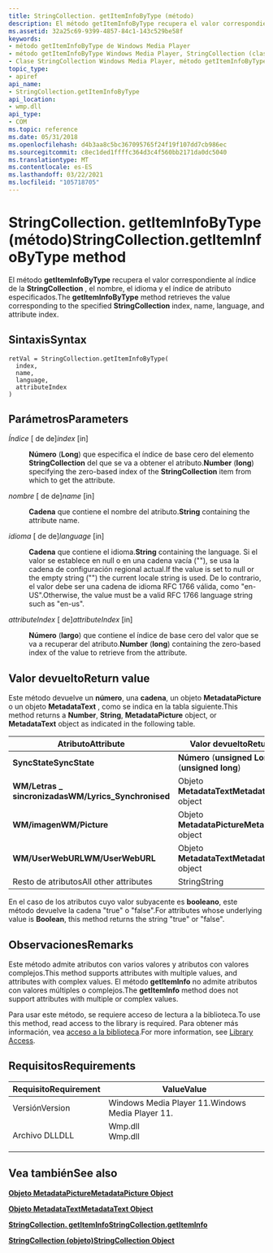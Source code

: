 ```yaml
---
title: StringCollection. getItemInfoByType (método)
description: El método getItemInfoByType recupera el valor correspondiente al índice de la StringCollection, el nombre, el idioma y el índice de atributo especificados.
ms.assetid: 32a25c69-9399-4857-84c1-143c529be58f
keywords:
- método getItemInfoByType de Windows Media Player
- método getItemInfoByType Windows Media Player, StringCollection (clase)
- Clase StringCollection Windows Media Player, método getItemInfoByType
topic_type:
- apiref
api_name:
- StringCollection.getItemInfoByType
api_location:
- wmp.dll
api_type:
- COM
ms.topic: reference
ms.date: 05/31/2018
ms.openlocfilehash: d4b3aa8c5bc367095765f24f19f107dd7cb986ec
ms.sourcegitcommit: c8ec1ded1ffffc364d3c4f560bb2171da0dc5040
ms.translationtype: MT
ms.contentlocale: es-ES
ms.lasthandoff: 03/22/2021
ms.locfileid: "105718705"
---
```

# <a name="stringcollectiongetiteminfobytype-method"></a><span data-ttu-id="1aab7-106">StringCollection. getItemInfoByType (método)</span><span class="sxs-lookup"><span data-stu-id="1aab7-106">StringCollection.getItemInfoByType method</span></span>

<span data-ttu-id="1aab7-107">El método **getItemInfoByType** recupera el valor correspondiente al índice de la **StringCollection** , el nombre, el idioma y el índice de atributo especificados.</span><span class="sxs-lookup"><span data-stu-id="1aab7-107">The **getItemInfoByType** method retrieves the value corresponding to the specified **StringCollection** index, name, language, and attribute index.</span></span>

## <a name="syntax"></a><span data-ttu-id="1aab7-108">Sintaxis</span><span class="sxs-lookup"><span data-stu-id="1aab7-108">Syntax</span></span>


```JScript
retVal = StringCollection.getItemInfoByType(
  index,
  name,
  language,
  attributeIndex
)
```



## <a name="parameters"></a><span data-ttu-id="1aab7-109">Parámetros</span><span class="sxs-lookup"><span data-stu-id="1aab7-109">Parameters</span></span>

<dl> <dt>

<span data-ttu-id="1aab7-110">*Índice* \[ de de\]</span><span class="sxs-lookup"><span data-stu-id="1aab7-110">*index* \[in\]</span></span>
</dt> <dd>

<span data-ttu-id="1aab7-111">**Número** (**Long**) que especifica el índice de base cero del elemento **StringCollection** del que se va a obtener el atributo.</span><span class="sxs-lookup"><span data-stu-id="1aab7-111">**Number** (**long**) specifying the zero-based index of the **StringCollection** item from which to get the attribute.</span></span>

</dd> <dt>

<span data-ttu-id="1aab7-112">*nombre* \[ de de\]</span><span class="sxs-lookup"><span data-stu-id="1aab7-112">*name* \[in\]</span></span>
</dt> <dd>

<span data-ttu-id="1aab7-113">**Cadena** que contiene el nombre del atributo.</span><span class="sxs-lookup"><span data-stu-id="1aab7-113">**String** containing the attribute name.</span></span>

</dd> <dt>

<span data-ttu-id="1aab7-114">*idioma* \[ de de\]</span><span class="sxs-lookup"><span data-stu-id="1aab7-114">*language* \[in\]</span></span>
</dt> <dd>

<span data-ttu-id="1aab7-115">**Cadena** que contiene el idioma.</span><span class="sxs-lookup"><span data-stu-id="1aab7-115">**String** containing the language.</span></span> <span data-ttu-id="1aab7-116">Si el valor se establece en null o en una cadena vacía (""), se usa la cadena de configuración regional actual.</span><span class="sxs-lookup"><span data-stu-id="1aab7-116">If the value is set to null or the empty string ("") the current locale string is used.</span></span> <span data-ttu-id="1aab7-117">De lo contrario, el valor debe ser una cadena de idioma RFC 1766 válida, como "en-US".</span><span class="sxs-lookup"><span data-stu-id="1aab7-117">Otherwise, the value must be a valid RFC 1766 language string such as "en-us".</span></span>

</dd> <dt>

<span data-ttu-id="1aab7-118">*attributeIndex* \[ de\]</span><span class="sxs-lookup"><span data-stu-id="1aab7-118">*attributeIndex* \[in\]</span></span>
</dt> <dd>

<span data-ttu-id="1aab7-119">**Número** (**largo**) que contiene el índice de base cero del valor que se va a recuperar del atributo.</span><span class="sxs-lookup"><span data-stu-id="1aab7-119">**Number** (**long**) containing the zero-based index of the value to retrieve from the attribute.</span></span>

</dd> </dl>

## <a name="return-value"></a><span data-ttu-id="1aab7-120">Valor devuelto</span><span class="sxs-lookup"><span data-stu-id="1aab7-120">Return value</span></span>

<span data-ttu-id="1aab7-121">Este método devuelve un **número**, una **cadena**, un objeto **MetadataPicture** o un objeto **MetadataText** , como se indica en la tabla siguiente.</span><span class="sxs-lookup"><span data-stu-id="1aab7-121">This method returns a **Number**, **String**, **MetadataPicture** object, or **MetadataText** object as indicated in the following table.</span></span>



| <span data-ttu-id="1aab7-122">Atributo</span><span class="sxs-lookup"><span data-stu-id="1aab7-122">Attribute</span></span>                   | <span data-ttu-id="1aab7-123">Valor devuelto</span><span class="sxs-lookup"><span data-stu-id="1aab7-123">Return value</span></span>                   |
|-----------------------------|--------------------------------|
| <span data-ttu-id="1aab7-124">**SyncState**</span><span class="sxs-lookup"><span data-stu-id="1aab7-124">**SyncState**</span></span>               | <span data-ttu-id="1aab7-125">**Número** (**unsigned Long**)</span><span class="sxs-lookup"><span data-stu-id="1aab7-125">**Number** (**unsigned long**)</span></span> |
| <span data-ttu-id="1aab7-126">**WM/Letras \_ sincronizadas**</span><span class="sxs-lookup"><span data-stu-id="1aab7-126">**WM/Lyrics\_Synchronised**</span></span> | <span data-ttu-id="1aab7-127">Objeto **MetadataText**</span><span class="sxs-lookup"><span data-stu-id="1aab7-127">**MetadataText** object</span></span>        |
| <span data-ttu-id="1aab7-128">**WM/imagen**</span><span class="sxs-lookup"><span data-stu-id="1aab7-128">**WM/Picture**</span></span>              | <span data-ttu-id="1aab7-129">Objeto **MetadataPicture**</span><span class="sxs-lookup"><span data-stu-id="1aab7-129">**MetadataPicture** object</span></span>     |
| <span data-ttu-id="1aab7-130">**WM/UserWebURL**</span><span class="sxs-lookup"><span data-stu-id="1aab7-130">**WM/UserWebURL**</span></span>           | <span data-ttu-id="1aab7-131">Objeto **MetadataText**</span><span class="sxs-lookup"><span data-stu-id="1aab7-131">**MetadataText** object</span></span>        |
| <span data-ttu-id="1aab7-132">Resto de atributos</span><span class="sxs-lookup"><span data-stu-id="1aab7-132">All other attributes</span></span>        | <span data-ttu-id="1aab7-133">String</span><span class="sxs-lookup"><span data-stu-id="1aab7-133">String</span></span>                         |



 

<span data-ttu-id="1aab7-134">En el caso de los atributos cuyo valor subyacente es **booleano**, este método devuelve la cadena "true" o "false".</span><span class="sxs-lookup"><span data-stu-id="1aab7-134">For attributes whose underlying value is **Boolean**, this method returns the string "true" or "false".</span></span>

## <a name="remarks"></a><span data-ttu-id="1aab7-135">Observaciones</span><span class="sxs-lookup"><span data-stu-id="1aab7-135">Remarks</span></span>

<span data-ttu-id="1aab7-136">Este método admite atributos con varios valores y atributos con valores complejos.</span><span class="sxs-lookup"><span data-stu-id="1aab7-136">This method supports attributes with multiple values, and attributes with complex values.</span></span> <span data-ttu-id="1aab7-137">El método **getItemInfo** no admite atributos con valores múltiples o complejos.</span><span class="sxs-lookup"><span data-stu-id="1aab7-137">The **getItemInfo** method does not support attributes with multiple or complex values.</span></span>

<span data-ttu-id="1aab7-138">Para usar este método, se requiere acceso de lectura a la biblioteca.</span><span class="sxs-lookup"><span data-stu-id="1aab7-138">To use this method, read access to the library is required.</span></span> <span data-ttu-id="1aab7-139">Para obtener más información, vea [acceso a la biblioteca](library-access.md).</span><span class="sxs-lookup"><span data-stu-id="1aab7-139">For more information, see [Library Access](library-access.md).</span></span>

## <a name="requirements"></a><span data-ttu-id="1aab7-140">Requisitos</span><span class="sxs-lookup"><span data-stu-id="1aab7-140">Requirements</span></span>



| <span data-ttu-id="1aab7-141">Requisito</span><span class="sxs-lookup"><span data-stu-id="1aab7-141">Requirement</span></span> | <span data-ttu-id="1aab7-142">Value</span><span class="sxs-lookup"><span data-stu-id="1aab7-142">Value</span></span> |
|--------------------|------------------------------------------------------------------------------------|
| <span data-ttu-id="1aab7-143">Versión</span><span class="sxs-lookup"><span data-stu-id="1aab7-143">Version</span></span><br/> | <span data-ttu-id="1aab7-144">Windows Media Player 11.</span><span class="sxs-lookup"><span data-stu-id="1aab7-144">Windows Media Player 11.</span></span><br/>                                                |
| <span data-ttu-id="1aab7-145">Archivo DLL</span><span class="sxs-lookup"><span data-stu-id="1aab7-145">DLL</span></span><br/>     | <dl> <span data-ttu-id="1aab7-146"><dt>Wmp.dll</dt></span><span class="sxs-lookup"><span data-stu-id="1aab7-146"><dt>Wmp.dll</dt></span></span> </dl> |



## <a name="see-also"></a><span data-ttu-id="1aab7-147">Vea también</span><span class="sxs-lookup"><span data-stu-id="1aab7-147">See also</span></span>

<dl> <dt>

[<span data-ttu-id="1aab7-148">**Objeto MetadataPicture**</span><span class="sxs-lookup"><span data-stu-id="1aab7-148">**MetadataPicture Object**</span></span>](metadatapicture-object.md)
</dt> <dt>

[<span data-ttu-id="1aab7-149">**Objeto MetadataText**</span><span class="sxs-lookup"><span data-stu-id="1aab7-149">**MetadataText Object**</span></span>](metadatatext-object.md)
</dt> <dt>

[<span data-ttu-id="1aab7-150">**StringCollection. getItemInfo**</span><span class="sxs-lookup"><span data-stu-id="1aab7-150">**StringCollection.getItemInfo**</span></span>](stringcollection-getiteminfo.md)
</dt> <dt>

[<span data-ttu-id="1aab7-151">**StringCollection (objeto)**</span><span class="sxs-lookup"><span data-stu-id="1aab7-151">**StringCollection Object**</span></span>](stringcollection-object.md)
</dt> </dl>

 

 





